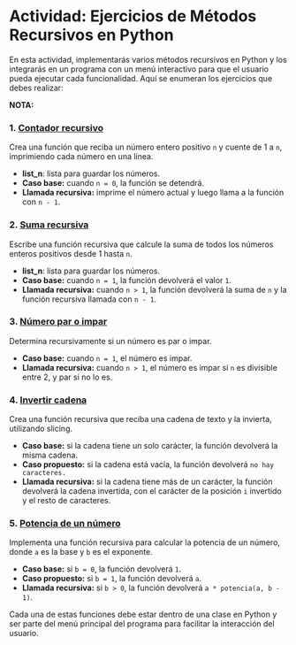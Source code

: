 # Actividad: Ejercicios de Métodos Recursivos en Python

En esta actividad, implementarás varios métodos recursivos en Python y los integrarás en un programa con un menú interactivo para que el usuario pueda ejecutar cada funcionalidad. Aquí se enumeran los ejercicios que debes realizar:

**NOTA:** 

### 1. [Contador recursivo](/assets/exercise01.png)
Crea una función que reciba un número entero positivo `n` y cuente de 1 a `n`, imprimiendo cada número en una línea.
- **list_n**: lista para guardar los números.
- **Caso base:** cuando `n = 0`, la función se detendrá.
- **Llamada recursiva:** imprime el número actual y luego llama a la función con `n - 1`.


### 2. [Suma recursiva](/assets/exercise02.png)
Escribe una función recursiva que calcule la suma de todos los números enteros positivos desde 1 hasta `n`.
- **list_n**: lista para guardar los números.
- **Caso base:** cuando `n = 1`, la función devolverá el valor `1`.
- **Llamada recursiva:** cuando `n > 1`, la función devolverá la suma de `n` y la función recursiva llamada con `n - 1`.

### 3. [Número par o impar](/assets/exercise03.png)
Determina recursivamente si un número es par o impar.
- **Caso base:** cuando `n = 1`, el número es impar.
- **Llamada recursiva:** cuando `n > 1`, el número es impar si `n` es divisible entre 2, y par si no lo es.

### 4. [Invertir cadena](/assets/exercise04.png)
Crea una función recursiva que reciba una cadena de texto y la invierta, utilizando slicing.
- **Caso base:** si la cadena tiene un solo carácter, la función devolverá la misma cadena.
- **Caso propuesto:** si la cadena está vacía, la función devolverá `no hay caracteres.`
- **Llamada recursiva:** si la cadena tiene más de un carácter, la función devolverá la cadena invertida, con el carácter de la posición `i` invertido y el resto de caracteres.

### 5. [Potencia de un número](/assets/exercise05.png)
Implementa una función recursiva para calcular la potencia de un número, donde `a` es la base y `b` es el exponente.
- **Caso base:** si `b = 0`, la función devolverá `1`.
- **Caso propuesto:** si `b = 1`, la función devolverá `a`.
- **Llamada recursiva:** si `b > 0`, la función devolverá `a * potencia(a, b - 1)`.

Cada una de estas funciones debe estar dentro de una clase en Python y ser parte del menú principal del programa para facilitar la interacción del usuario.